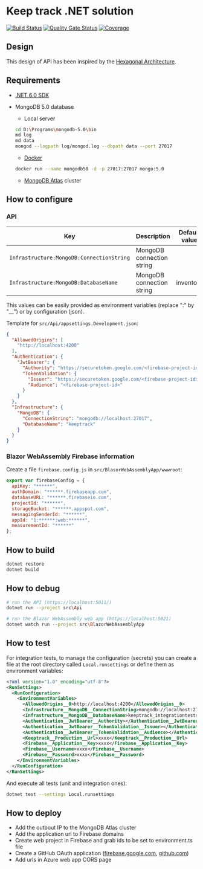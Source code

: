 ﻿# Keep track .NET solution

[![Build Status](https://dev.azure.com/devprofr/open-source/_apis/build/status/keeptrack-ci?branchName=master)](https://dev.azure.com/devprofr/open-source/_build/latest?definitionId=26&branchName=master)
[![Quality Gate Status](https://sonarcloud.io/api/project_badges/measure?project=devpro.keep-track&metric=alert_status)](https://sonarcloud.io/dashboard?id=devpro.keep-track)
[![Coverage](https://sonarcloud.io/api/project_badges/measure?project=devpro.keep-track&metric=coverage)](https://sonarcloud.io/dashboard?id=devpro.keep-track)

## Design

This design of API has been inspired by the [Hexagonal Architecture](https://blog.octo.com/en/hexagonal-architecture-three-principles-and-an-implementation-example/).

## Requirements

- [.NET 6.0 SDK](dot.net)
- MongoDB 5.0 database
  - Local server

  ```bash
  cd D:\Programs\mongodb-5.0\bin
  md log
  md data
  mongod --logpath log/mongod.log --dbpath data --port 27017
  ```

  - [Docker](https://hub.docker.com/_/mongo/)

  ```bash
  docker run --name mongodb50 -d -p 27017:27017 mongo:5.0
  ```

  - [MongoDB Atlas](https://cloud.mongodb.com/) cluster

## How to configure

### API

Key | Description | Default value
--- | ----------- | -------------
`Infrastructure:MongoDB:ConnectionString` | MongoDB connection string |
`Infrastructure:MongoDB:DatabaseName` | MongoDB connection string | inventory

This values can be easily provided as environment variables (replace ":" by "__") or by configuration (json).

Template for `src/Api/appsettings.Development.json`:

```json
{
  "AllowedOrigins": [
    "http://localhost:4200"
  ],
  "Authentication": {
    "JwtBearer": {
      "Authority": "https://securetoken.google.com/<firebase-project-id>",
      "TokenValidation": {
        "Issuer": "https://securetoken.google.com/<firebase-project-id>",
        "Audience": "<firebase-project-id>"
      }
    }
  },
  "Infrastructure": {
    "MongoDB": {
      "ConnectionString": "mongodb://localhost:27017",
      "DatabaseName": "keeptrack"
    }
  }
}
```

### Blazor WebAssembly Firebase information

Create a file `firebase.config.js` in `src/BlasorWebAssemblyApp/wwwroot`:

```js
export var firebaseConfig = {
  apiKey: "******",
  authDomain: "******.firebaseapp.com",
  databaseURL: "******.firebaseio.com",
  projectId: "******",
  storageBucket: "******.appspot.com",
  messagingSenderId: "******",
  appId: "1:******:web:******",
  measurementId: "******"
};
```

## How to build

```bash
dotnet restore
dotnet build
```

## How to debug

```bash
# run the API (https://localhost:5011/)
dotnet run --project src\Api

# run the Blazor WebAssembly web app (https://localhost:5021)
dotnet watch run --project src\BlazorWebAssemblyApp
```

## How to test

For integration tests, to manage the configuration (secrets) you can create a file at the root directory called `Local.runsettings` or define them as environment variables:

```xml
<?xml version="1.0" encoding="utf-8"?>
<RunSettings>
  <RunConfiguration>
    <EnvironmentVariables>
      <AllowedOrigins__0>http://localhost:4200</AllowedOrigins__0>
      <Infrastructure__MongoDB__ConnectionString>mongodb://localhost:27017</Infrastructure__MongoDB__ConnectionString>
      <Infrastructure__MongoDB__DatabaseName>keeptrack_integrationtests</Infrastructure__MongoDB__DatabaseName>
      <Authentication__JwtBearer__Authority></Authentication__JwtBearer__Authority>
      <Authentication__JwtBearer__TokenValidation__Issuer></Authentication__JwtBearer__TokenValidation__Issuer>
      <Authentication__JwtBearer__TokenValidation__Audience></Authentication__JwtBearer__TokenValidation__Audience>
      <Keeptrack__Production__Url>xxxx</Keeptrack__Production__Url>
      <Firebase__Application__Key>xxxx</Firebase__Application__Key>
      <Firebase__Username>xxxx</Firebase__Username>
      <Firebase__Password>xxxx</Firebase__Password>
    </EnvironmentVariables>
  </RunConfiguration>
</RunSettings>
```

And execute all tests (unit and integration ones):

```bash
dotnet test --settings Local.runsettings
```

## How to deploy

- Add the outbout IP to the MongoDB Atlas cluster
- Add the application url to Firebase domains
- Create web project in Firebase and grab ids to be set to environment.ts file
- Create a GitHub OAuth application ([firebase.google.com](https://firebase.google.com/docs/auth/web/github-auth),
[github.com](https://github.com/settings/applications/new))
- Add urls in Azure web app CORS page
